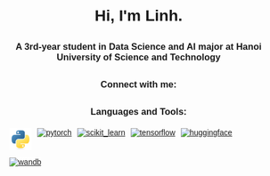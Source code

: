 <html lang="en">
<head>
    <meta charset="UTF-8">
    <meta name="viewport" content="width=device-width, initial-scale=1.0">
    <title>Personal Portfolio</title>
    <style>
        body {
            font-family: Arial, sans-serif;
            margin: 0;
            padding: 0;
        }
        .container {
            max-width: 800px;
            margin: 0 auto;
            padding: 20px;
        }
        h1, h3 {
            text-align: center;
        }
        h3 {
            margin-top: 30px;
        }
        p {
            text-align: left;
        }
        .tools {
            display: flex;
            flex-wrap: wrap;
            justify-content: flex-start;
            margin-top: 20px;
        }
        .tools img {
            margin-right: 10px;
            margin-bottom: 10px;
        }
    </style>
</head>
<body>
    <div class="container">
        <h1>Hi, I'm Linh.</h1>
        <h3>A 3rd-year student in Data Science and AI major at Hanoi University of Science and Technology</h3>
        <h3>Connect with me:</h3>
        <p>
            <!-- Add your social media links here -->
        </p>
        <h3>Languages and Tools:</h3>
        <div class="tools">
            <a href="https://www.python.org" target="_blank" rel="noreferrer"> 
                <img src="https://raw.githubusercontent.com/devicons/devicon/master/icons/python/python-original.svg" alt="python" width="40" height="40"/> 
            </a>
            <a href="https://pytorch.org/" target="_blank" rel="noreferrer">
                <img src="https://www.vectorlogo.zone/logos/pytorch/pytorch-icon.svg" alt="pytorch" width="40" height="40"/> 
            </a>
            <a href="https://scikit-learn.org/" target="_blank" rel="noreferrer"> 
                <img src="https://upload.wikimedia.org/wikipedia/commons/0/05/Scikit_learn_logo_small.svg" alt="scikit_learn" width="40" height="40"/> 
            </a> 
            <a href="https://www.tensorflow.org" target="_blank" rel="noreferrer"> 
                <img src="https://www.vectorlogo.zone/logos/tensorflow/tensorflow-icon.svg" alt="tensorflow" width="40" height="40"/> 
            </a> 
            <a href="https://huggingface.co" target="_blank" rel="noreferrer"> 
                <img src="https://huggingface.co/front/assets/huggingface_logo.svg" alt="huggingface" width="40" height="40"/> 
            </a> 
        <a href="https://wandb.ai" target="_blank" rel="noreferrer"> 
            <img src="https://github.com/wandb/assets/blob/main/wandb-logo-yellow-dots-black-wb.svg" alt="wandb" width="40" height="40" style="background-color: white;"/> 
        </a> 
            <!-- Add more tools and languages as needed -->
        </div>
    </div>
</body>
</html>

